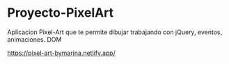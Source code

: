 # Proyecto-PixelArt
Aplicacion Pixel-Art que te permite dibujar trabajando con jQuery, eventos, animaciones. DOM

https://pixel-art-bymarina.netlify.app/
